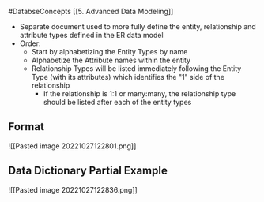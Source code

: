 #DatabseConcepts [[5. Advanced Data Modeling]]
- Separate document used to more fully define the entity, relationship and attribute types defined in the ER data model
- Order:
	- Start by alphabetizing the Entity Types by name
	- Alphabetize the Attribute names within the entity
	- Relationship Types will be listed immediately following the Entity Type (with its attributes) which identifies the "1" side of the relationship
		- If the relationship is 1:1 or many:many, the relationship type should be listed after each of the entity types
## Format
![[Pasted image 20221027122801.png]]
## Data Dictionary Partial Example
![[Pasted image 20221027122836.png]]